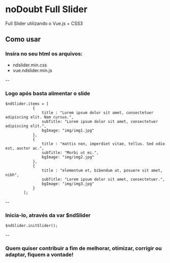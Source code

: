 # noDoubt Full Slider

Full Slider utilizando o Vue.js + CSS3

## Como usar

### Insira no seu html os arquivos: 
- ndslider.min.css
- vue.ndslider.min.js

--

### Logo após basta alimentar o slide

```
$ndSlider.items = [
			{
				title : "Lorem ipsum dolor sit amet, consectetuer adipiscing elit. Nam cursus.",
				subTitle: "Lorem ipsum dolor sit amet, consectetuer adipiscing elit.",
				bgImage: "img/img1.jpg"
			},
			{
				title : "mattis non, imperdiet vitae, tellus. Sed odio est, auctor ac.",
				subTitle: "Morbi ut mi.",
				bgImage: "img/img2.jpg"
			},
			{
				title : "elementum et, bibendum at, posuere sit amet, nibh",
				subTitle: "Lorem ipsum dolor sit amet, consectetuer.",
				bgImage: "img/img3.jpg"
			}
		];
```

--

### Inicia-lo, através da var $ndSlider

```
$ndSlider.initSlider();
```

--

### Quem quiser contribuir a fim de melhorar, otimizar, corrigir ou adaptar, fiquem a vontade!
